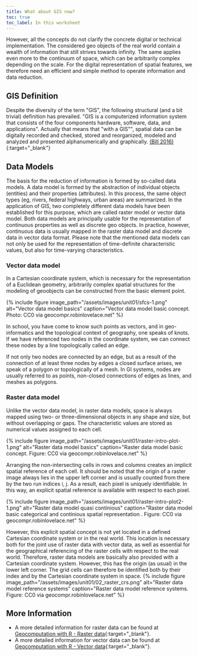 ```yaml
---
title: What about GIS now?
toc: true
toc_label: In this worksheet
---
```

However, all the concepts do not clarify the concrete digital or technical implementation. The considered geo objects of the real world contain a wealth of information that still strives towards infinity. The same applies even more to the continuum of space, which can be arbitrarily complex depending on the scale. For the digital representation of spatial features, we therefore need an efficient and simple method to operate information and data reduction.

## GIS Definition 
Despite the diversity of the term "GIS", the following structural (and a bit trivial) definition has prevailed. "GIS is a computerized information system that consists of the four components hardware, software, data, and applications". Actually that means that "with a GIS"", spatial data can be digitally recorded and checked, stored and reorganized, modeled and analyzed and presented alphanumerically and graphically. [(Bill 2016)](http://www.enzyklopaedie-der-wirtschaftsinformatik.de/lexikon/informationssysteme/Sektorspezifische-Anwendungssysteme/Offentliche-Verwaltungen--Anwendungssysteme-fur/Geoinformationssystem/index.html/?searchterm=definition%20GIS){:target="_blank"}

## Data Models
The basis for the reduction of information is formed by so-called data models. A data model is formed by the abstraction of individual objects (entities) and their properties (attributes). In this process, the same object types (eg, rivers, federal highways, urban areas) are summarized.
In the application of GIS, two completely different data models have been established for this purpose, which are called raster model or vector data model. Both data models are principally usable for the representation of continuous properties as well as discrete geo objects. In practice, however, continuous data is usually mapped in the raster data model and discrete data in vector data format. Please note that the mentioned data models can not only be used for the representation of time-definite characteristic values, but also for time-varying characteristics.

### Vector data model
In a Cartesian coordinate system, which is necessary for the representation of a Euclidean geometry, arbitrarily complex spatial structures for the modeling of geoobjects can be constructed from the basic element point.

{% include figure image_path="/assets/images/unit01/sfcs-1.png" alt="Vector data model basics" caption="Vector data model basic concept. Photo: CC0 via geocompr.robinlovelace.net" %}

In school, you have come to know such points as vectors, and in geo-informatics and the topological context of geography, one speaks of knots. If we have referenced two nodes in the coordinate system, we can connect these nodes by a line topologically called an edge.

If not only two nodes are connected by an edge, but as a result of the connection of at least three nodes by edges a closed surface arises, we speak of a polygon or topologically of a mesh. In GI systems, nodes are usually referred to as points, non-closed connections of edges as lines, and meshes as polygons.


### Raster data model

Unlike the vector data model, in raster data models, space is always mapped using two- or three-dimensional objects in any shape and size, but without overlapping or gaps. The characteristic values are stored as numerical values assigned to each cell.

{% include figure image_path="/assets/images/unit01/raster-intro-plot-1.png" alt="Raster data model basics" caption="Raster data model basic concept. Figure: CC0 via geocompr.robinlovelace.net" %}

Arranging the non-intersecting cells in rows and columns creates an implicit spatial reference of each cell. It should be noted that the origin of a raster image always lies in the upper left corner and is usually counted from there by the two run indices i, j. As a result, each pixel is uniquely identifiable. In this way, an explicit spatial reference is available with respect to each pixel. 

{% include figure image_path="/assets/images/unit01/raster-intro-plot2-1.png" alt="Raster data model quasi continious" caption="Raster data model basic categorical and continious spatial representation . Figure: CC0 via geocompr.robinlovelace.net" %}

However, this explicit spatial concept is not yet located in a defined Cartesian coordinate system or in the real world. This location is necessary both for the joint use of raster data with vector data, as well as essential for the geographical referencing of the raster cells with respect to the real world. Therefore, raster data models are basically also provided with a Cartesian coordinate system. However, this has the origin (as usual) in the lower left corner. The grid cells can therefore be identified both by their index and by the Cartesian coordinate system in space.
{% include figure image_path="/assets/images/unit01/02_raster_crs.png" alt="Raster data model reference systems" caption="Raster data model reference systems. Figure: CC0 via geocompr.robinlovelace.net" %}

## More Information
 * A more detailed information for raster data can be found at [Geocomputation with R - Raster data](https://geocompr.robinlovelace.net/spatial-class.html#raster-data){:target="_blank"}.
 * A more detailed information for vector data can be found at [Geocomputation with R - Vector data](https://geocompr.robinlovelace.net/spatial-class.html#vector-data){:target="_blank"}.







